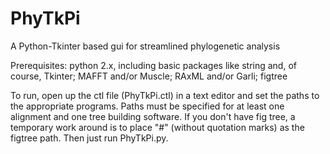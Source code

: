 PhyTkPi
=======

A Python-Tkinter based gui for streamlined phylogenetic analysis

Prerequisites: python 2.x, including basic packages like string and, of course, Tkinter; MAFFT and/or Muscle;
RAxML and/or Garli; figtree

To run, open up the ctl file (PhyTkPi.ctl) in a text editor and set the paths to the appropriate programs. Paths must be specified for at least one alignment and one tree building software. If you don't have fig tree, a temporary work around is to place "#" (without quotation marks) as the figtree path. Then just run PhyTkPi.py.
